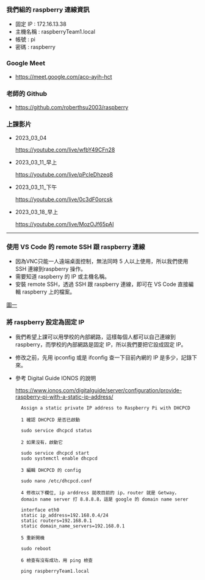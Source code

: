 ### 我們組的 raspberry 連線資訊
- 固定 IP : 172.16.13.38
- 主機名稱 : raspberryTeam1.local
- 帳號 : pi
- 密碼 : raspberry

### Google Meet
- https://meet.google.com/aco-ayih-hct

### 老師的 Github
- https://github.com/roberthsu2003/raspberry

### 上課影片
- 2023_03_04

	https://youtube.com/live/wfbY49CFn28
- 2023_03_11_早上

	https://youtube.com/live/pPcIeDhzeq8
- 2023_03_11_下午

	https://youtube.com/live/0c3dF0orcsk
- 2023_03_18_早上

	https://youtube.com/live/MozOJf65pAI

---
### 使用 VS Code 的 remote SSH 跟 raspberry 連線

- 因為VNC只能一人遠端桌面控制，無法同時 5 人以上使用，所以我們使用 SSH 連線到raspberry 操作。
- 需要知道 raspberry 的 IP 或主機名稱。
- 安裝 remote SSH，透過 SSH 跟 raspberry 連線，即可在 VS Code 直接編輯 raspberry 上的檔案。

[圖一](./images/remote_ssh_01.png)

### 將 raspberry 設定為固定 IP
- 我們希望上課可以用學校的內部網路，這樣每個人都可以自己連線到 raspberry，而學校的內部網路是固定 IP，所以我們要把它設成固定 IP。
- 修改之前，先用 ipconfig 或是 ifconfig 查一下目前內網的 IP 是多少，記錄下來。
- 參考 Digital Guide IONOS 的說明

	https://www.ionos.com/digitalguide/server/configuration/provide-raspberry-pi-with-a-static-ip-address/
	



		
		Assign a static private IP address to Raspberry Pi with DHCPCD
		
		1 確認 DHCPCD 是否已啟動
		
		sudo service dhcpcd status
		
		2 如果沒有，啟動它
		
		sudo service dhcpcd start
		sudo systemctl enable dhcpcd
		
		3 編輯 DHCPCD 的 config
		
		sudo nano /etc/dhcpcd.conf
		
		4 修改以下欄位, ip arddress 就改目前的 ip，router 就是 Getway，
		domain name server 打 8.8.8.8，這是 google 的 domain name serer
		
		interface eth0
		static ip_address=192.168.0.4/24
		static routers=192.168.0.1
		static domain_name_servers=192.168.0.1
		
		5 重新開機
		
		sudo reboot
		
		6 檢查有沒有成功，用 ping 檢查

		ping raspberryTeam1.local


